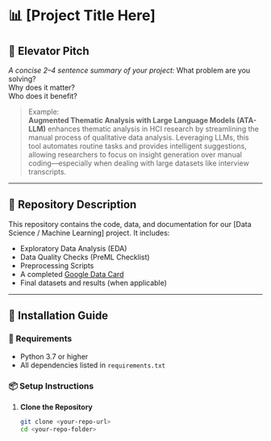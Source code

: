 # 📊 [Project Title Here]

## 🧠 Elevator Pitch

_A concise 2–4 sentence summary of your project:_
What problem are you solving?  
Why does it matter?  
Who does it benefit?

> Example:  
> **Augmented Thematic Analysis with Large Language Models (ATA-LLM)** enhances thematic analysis in HCI research by streamlining the manual process of qualitative data analysis. Leveraging LLMs, this tool automates routine tasks and provides intelligent suggestions, allowing researchers to focus on insight generation over manual coding—especially when dealing with large datasets like interview transcripts.

---

## 📁 Repository Description

This repository contains the code, data, and documentation for our [Data Science / Machine Learning] project. It includes:
- Exploratory Data Analysis (EDA)
- Data Quality Checks (PreML Checklist)
- Preprocessing Scripts
- A completed [Google Data Card](https://github.com/PAIR-code/datacardsplaybook/blob/main/templates/DataCardsExtendedTemplate.md)
- Final datasets and results (when applicable)

---

## 🚀 Installation Guide

### 🔧 Requirements
- Python 3.7 or higher  
- All dependencies listed in `requirements.txt`

### 📦 Setup Instructions

1. **Clone the Repository**
   ```bash
   git clone <your-repo-url>
   cd <your-repo-folder>

